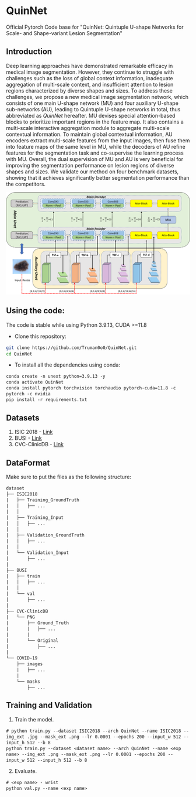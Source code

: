 # QuinNet
Official Pytorch Code base for "QuinNet: Quintuple U-shape Networks for Scale- and Shape-variant Lesion Segmentation"

## Introduction
Deep learning approaches have demonstrated remarkable efficacy in medical image segmentation. However, they continue to struggle with challenges such as the loss of global context information, inadequate aggregation of multi-scale context, and insufficient attention to lesion regions characterized by diverse shapes and sizes. To address these challenges, we propose a new medical image segmentation network, which consists of one main U-shape network (MU) and four auxiliary U-shape sub-networks (AU), leading to Quintuple U-shape networks in total, thus abbreviated as *QuinNet* hereafter. MU devises special attention-based blocks to prioritize important regions in the feature map. It also contains a multi-scale interactive aggregation module to aggregate multi-scale contextual information. To maintain global contextual information, AU encoders extract multi-scale features from the input images, then fuse them into feature maps of the same level in MU, while the decoders of AU refine features for the segmentation task and co-supervise the learning process with MU. Overall, the dual supervision of MU and AU is very beneficial for improving the segmentation performance on lesion regions of diverse shapes and sizes. We validate our method on four benchmark datasets, showing that it achieves significantly better  segmentation performance than the competitors. 
<p align="center">
  <img src="imgs/QuinNet.png"/>
</p>

## Using the code:
The code is stable while using Python 3.9.13, CUDA >=11.8
- Clone this repository:
```bash
git clone https://github.com/Truman0o0/QuinNet.git
cd QuinNet
```
- To install all the dependencies using conda:
```
conda create -n unext python=3.9.13 -y
conda activate QuinNet
conda install pytorch torchvision torchaudio pytorch-cuda=11.8 -c pytorch -c nvidia
pip install -r requirements.txt
```

## Datasets
1) ISIC 2018 - [Link](https://challenge.isic-archive.com/data/)
2) BUSI - [Link](https://www.kaggle.com/aryashah2k/breast-ultrasound-images-dataset)
3) CVC-ClinicDB - [Link](https://www.dropbox.com/scl/fi/ky766dwcxt9meq3aklkip/CVC-ClinicDB.rar?rlkey=61xclnrraadf1niqdvldlds93&e=1&dl=0)

## DataFormat
Make sure to put the files as the following structure:
```
dataset
├── ISIC2018
|   ├── Training_GroundTruth
|   │   ├── ...
|   │
|   ├── Training_Input
|   │   ├── ...
|   │
|   ├── Validation_GroundTruth
|   │   ├── ...
|   │
|   └── Validation_Input
|       ├── ...
|
├── BUSI
|   ├── train
|   │   ├── ...
|   │
|   └── val
|       ├── ...
|
├── CVC-ClinicDB
|   └── PNG
|       ├── Ground_Truth
|       |   ├── ...
|       |
|       └── Original
|           ├── ...
|
└── COVID-19
    ├── images
    |   ├── ...
    |
    └── masks
        ├── ...
```

## Training and Validation
1) Train the model.
```
# python train.py --dataset ISIC2018 --arch QuinNet --name ISIC2018 --img_ext .jpg --mask_ext .png --lr 0.0001 --epochs 200 --input_w 512 --input_h 512 --b 8  
python train.py --dataset <dataset name> --arch QuinNet --name <exp name> --img_ext .png --mask_ext .png --lr 0.0001 --epochs 200 --input_w 512 --input_h 512 --b 8
```
2) Evaluate.
```
# <exp name> - wrist
python val.py --name <exp name>
```

